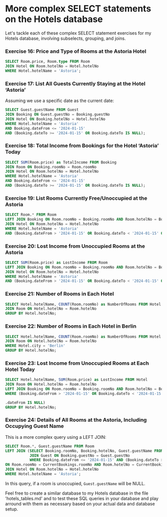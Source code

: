# More complex SELECT statements on the Hotels database

Let's tackle each of these complex SELECT statement exercises for my Hotels database, involving subselects, grouping, and joins. 

### Exercise 16: Price and Type of Rooms at the Astoria Hotel

```sql
SELECT Room.price, Room.type FROM Room
JOIN Hotel ON Room.hotelNo = Hotel.hotelNo
WHERE Hotel.hotelName = 'Astoria';
```

### Exercise 17: List All Guests Currently Staying at the Hotel ‘Astoria’

Assuming we use a specific date as the current date:

```sql
SELECT Guest.guestName FROM Guest
JOIN Booking ON Guest.guestNo = Booking.guestNo
JOIN Hotel ON Booking.hotelNo = Hotel.hotelNo
WHERE Hotel.hotelName = 'Astoria'
AND Booking.dateFrom <= '2024-01-15'
AND (Booking.dateTo >= '2024-01-15' OR Booking.dateTo IS NULL);
```

### Exercise 18: Total Income from Bookings for the Hotel ‘Astoria’ Today

```sql
SELECT SUM(Room.price) as TotalIncome FROM Booking
JOIN Room ON Booking.roomNo = Room.roomNo
JOIN Hotel ON Room.hotelNo = Hotel.hotelNo
WHERE Hotel.hotelName = 'Astoria'
AND Booking.dateFrom <= '2024-01-15'
AND (Booking.dateTo >= '2024-01-15' OR Booking.dateTo IS NULL);
```

### Exercise 19: List Rooms Currently Free/Unoccupied at the Astoria

```sql
SELECT Room.* FROM Room
LEFT JOIN Booking ON Room.roomNo = Booking.roomNo AND Room.hotelNo = Booking.hotelNo
JOIN Hotel ON Room.hotelNo = Hotel.hotelNo
WHERE Hotel.hotelName = 'Astoria'
AND (Booking.dateFrom > '2024-01-15' OR Booking.dateTo < '2024-01-15' OR Booking.dateFrom IS NULL);
```

### Exercise 20: Lost Income from Unoccupied Rooms at the Astoria

```sql
SELECT SUM(Room.price) as LostIncome FROM Room
LEFT JOIN Booking ON Room.roomNo = Booking.roomNo AND Room.hotelNo = Booking.hotelNo
JOIN Hotel ON Room.hotelNo = Hotel.hotelNo
WHERE Hotel.hotelName = 'Astoria'
AND (Booking.dateFrom > '2024-01-15' OR Booking.dateTo < '2024-01-15' OR Booking.dateFrom IS NULL);
```

### Exercise 21: Number of Rooms in Each Hotel

```sql
SELECT Hotel.hotelName, COUNT(Room.roomNo) as NumberOfRooms FROM Hotel
JOIN Room ON Hotel.hotelNo = Room.hotelNo
GROUP BY Hotel.hotelNo;
```

### Exercise 22: Number of Rooms in Each Hotel in Berlin

```sql
SELECT Hotel.hotelName, COUNT(Room.roomNo) as NumberOfRooms FROM Hotel
JOIN Room ON Hotel.hotelNo = Room.hotelNo
WHERE Hotel.city = 'Berlin'
GROUP BY Hotel.hotelNo;
```

### Exercise 23: Lost Income from Unoccupied Rooms at Each Hotel Today

```sql
SELECT Hotel.hotelName, SUM(Room.price) as LostIncome FROM Hotel
JOIN Room ON Hotel.hotelNo = Room.hotelNo
LEFT JOIN Booking ON Room.roomNo = Booking.roomNo AND Room.hotelNo = Booking.hotelNo
WHERE (Booking.dateFrom > '2024-01-15' OR Booking.dateTo < '2024-01-15' OR Booking

.dateFrom IS NULL)
GROUP BY Hotel.hotelNo;
```

### Exercise 24: Details of All Rooms at the Astoria, Including Occupying Guest Name

This is a more complex query using a LEFT JOIN:

```sql
SELECT Room.*, Guest.guestName FROM Room
LEFT JOIN (SELECT Booking.roomNo, Booking.hotelNo, Guest.guestName FROM Booking
           JOIN Guest ON Booking.guestNo = Guest.guestNo
           WHERE Booking.dateFrom <= '2024-01-15' AND (Booking.dateTo >= '2024-01-15' OR Booking.dateTo IS NULL)) AS CurrentBookings
ON Room.roomNo = CurrentBookings.roomNo AND Room.hotelNo = CurrentBookings.hotelNo
JOIN Hotel ON Room.hotelNo = Hotel.hotelNo
WHERE Hotel.hotelName = 'Astoria';
```

In this query, if a room is unoccupied, `Guest.guestName` will be NULL.

Feel free to create a similar database to my Hotels database in the file 'hotels_tables.md' and to test these SQL queries in your database and play arround with them as necessary based on your actual data and database setup. 
